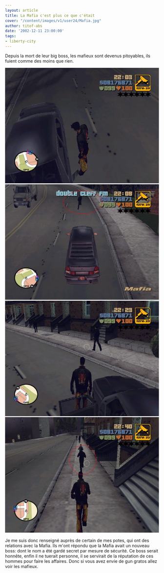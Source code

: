```yaml
---
layout: article
title: La Mafia c'est plus ce que c'était
cover: "/content/images/v1/user24/Mafia.jpg"
author: titof-abs
date: '2002-12-11 23:00:00'
tags:
- liberty-city
---
```


Depuis la mort de leur big boss, les mafieux sont devenus pitoyables, ils fuient comme des moins que rien.

![](  /content/images/v1/user24/Mafia1.jpg)  
 ![](  /content/images/v1/user24/Mafia2.jpg)  
 ![](  /content/images/v1/user24/Mafia3.jpg)  
 ![](  /content/images/v1/user24/Mafia4.jpg)

Je me suis donc renseigné auprès de certain de mes potes, qui ont des relations avec la Mafia. Ils m'ont répondu que la Mafia avait un nouveau boss: dont le nom a été gardé secret par mesure de sécurité. Ce boss serait honnête, enfin il ne tuerait personne, il se servirait de la réputation de ces hommes pour faire les affaires. Donc si vous avez envie de gun gratos allez voir les mafieux.

<!--kg-card-end: markdown-->
